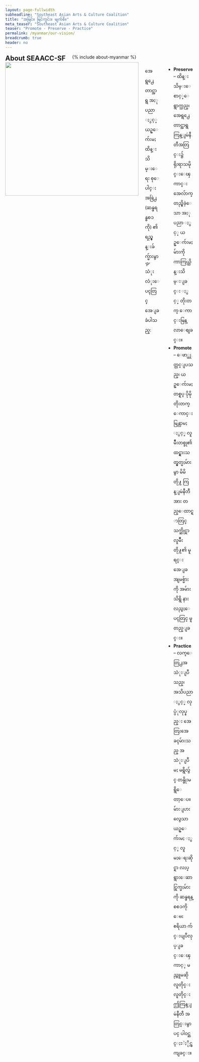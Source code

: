 ```yaml
---
layout: page-fullwidth
subheadline: "Southeast Asian Arts & Culture Coalition"
title: "အမြင်။ မြင်ကွင်း။ မျက်စိ။"
meta_teaser: "Southeast Asian Arts & Culture Coalition"
teaser: "Promote - Preserve - Practice"
permalink: /myanmar/our-vision/
breadcrumb: true
header: no
---
```

<!--more-->
<div class="row">
<div class="bible-index medium-4 medium-push-8 columns">
<h2 style="margin: 0px">About SEAACC-SF</h2>
        {% include about-myanmar %}
</div><!-- /.medium-4.columns -->
<div class="medium-8 medium-pull-4 columns" markdown="1">
<img width="424" src="{{ site.urlimg }}seaacc-logo.png">

အေရွ႕ေတာင္အာရွ အႏုပညာ ႏွင့္ ယဥ္ေက်းမႈ ထိန္းသိမ္းေရး စုေပါင္းအဖြဲ႕ (ဆန္ဖရန္စစၥကို) ၏ ရည္မွန္းခ်က္မ်ားမွာ ‘P’ သံုးလံုးေပၚတြင္ အေျခခံပါသည္:

- <strong>Preserve</strong> – ထိန္းသိမ္းေစာင့္ေရွာက္သည္၊ အေရွ႕ေတာင္အာရွ ကြန္ျမဴနီတီအတြင္း၌ ရိုးရာသမိုင္းေၾကာင္းအေလ်ာက္ တည္ရွိခဲ့ေသာ အႏုပညာ ႏွင့္ ယဥ္ေက်းမႈမ်ားကို ကာကြယ္ထိန္းသိမ္းျခင္း ႏွင့္ တိုးတက္ ေကာင္းမြန္လာေစျခင္း။
- <strong>Promote</strong> –  ေဖာ္ထုတ္တင္ျပသည္၊ ယဥ္ေက်းမႈတစ္ရပ္ ပိုမိုတိုးတက္ ေကာင္းမြန္လာမႈ ႏွင့္ လူမ်ဳိးတစ္ခု၏ ထင္ရွားသတ္မွတ္မႈမ်ားမွာ မိမိတို႔ ကြန္ျမဴနီတီအား တည္ေထာင္ရာတြင္ သက္ဆိုင္ရာ လူမ်ဳိးတို႔၏ မူရင္း အေျခအျမစ္မ်ားကို အမ်ားသိရွိ နားလည္မႈေပၚတြင္ မူတည္ျခင္း။ 
- <strong>Practice</strong> – လက္ေတြ႕အသံုးျပဳသည္၊ အသိပညာ ႏွင့္ လုပ္ပံုလုပ္နည္း အေတြးအေခၚမ်ားသည္ အသံုးျပဳမႈ မရွိလွ်င္ တန္ဖိုးမရွိေတာ့ေပ။ မ်ားျပားလွေသာ ယဥ္ေက်းမႈ ႏွင့္ လူမႈေရးဆိုင္ရာ လႈပ္ရွားေဆာင္ရြက္မႈမ်ားကို ဆန္ဖရန္စစၥကို ေဗးဧရိယာ က်င္းပျပဳလုပ္ျခင္းေၾကာင့္ မည္သူမဆို လူတိုင္းလူတိုင္း ဤကြန္ျမဴနီတီ အတြင္းမွာပင္ ပါဝင္ဆင္ႏႊဲႏိုင္ၾကျခင္း။

</div><!-- /.row -->

